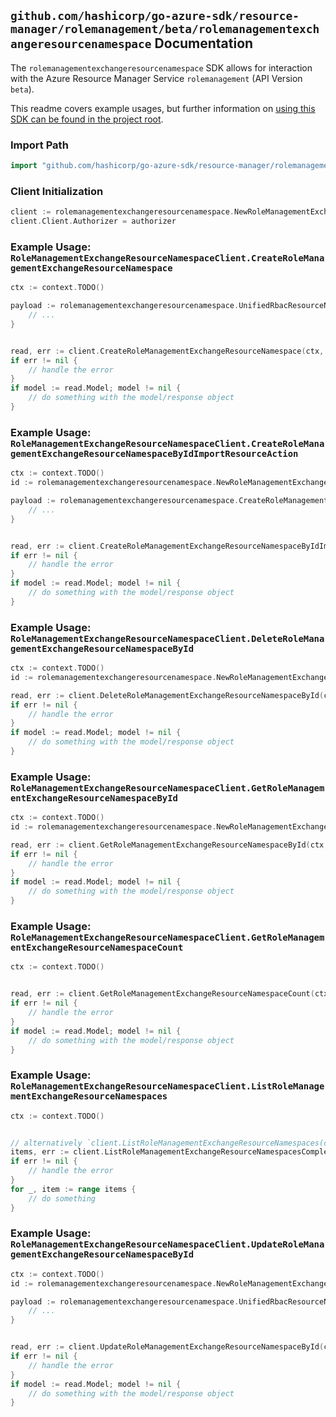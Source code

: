 
## `github.com/hashicorp/go-azure-sdk/resource-manager/rolemanagement/beta/rolemanagementexchangeresourcenamespace` Documentation

The `rolemanagementexchangeresourcenamespace` SDK allows for interaction with the Azure Resource Manager Service `rolemanagement` (API Version `beta`).

This readme covers example usages, but further information on [using this SDK can be found in the project root](https://github.com/hashicorp/go-azure-sdk/tree/main/docs).

### Import Path

```go
import "github.com/hashicorp/go-azure-sdk/resource-manager/rolemanagement/beta/rolemanagementexchangeresourcenamespace"
```


### Client Initialization

```go
client := rolemanagementexchangeresourcenamespace.NewRoleManagementExchangeResourceNamespaceClientWithBaseURI("https://management.azure.com")
client.Client.Authorizer = authorizer
```


### Example Usage: `RoleManagementExchangeResourceNamespaceClient.CreateRoleManagementExchangeResourceNamespace`

```go
ctx := context.TODO()

payload := rolemanagementexchangeresourcenamespace.UnifiedRbacResourceNamespace{
	// ...
}


read, err := client.CreateRoleManagementExchangeResourceNamespace(ctx, payload)
if err != nil {
	// handle the error
}
if model := read.Model; model != nil {
	// do something with the model/response object
}
```


### Example Usage: `RoleManagementExchangeResourceNamespaceClient.CreateRoleManagementExchangeResourceNamespaceByIdImportResourceAction`

```go
ctx := context.TODO()
id := rolemanagementexchangeresourcenamespace.NewRoleManagementExchangeResourceNamespaceID("unifiedRbacResourceNamespaceIdValue")

payload := rolemanagementexchangeresourcenamespace.CreateRoleManagementExchangeResourceNamespaceByIdImportResourceActionRequest{
	// ...
}


read, err := client.CreateRoleManagementExchangeResourceNamespaceByIdImportResourceAction(ctx, id, payload)
if err != nil {
	// handle the error
}
if model := read.Model; model != nil {
	// do something with the model/response object
}
```


### Example Usage: `RoleManagementExchangeResourceNamespaceClient.DeleteRoleManagementExchangeResourceNamespaceById`

```go
ctx := context.TODO()
id := rolemanagementexchangeresourcenamespace.NewRoleManagementExchangeResourceNamespaceID("unifiedRbacResourceNamespaceIdValue")

read, err := client.DeleteRoleManagementExchangeResourceNamespaceById(ctx, id)
if err != nil {
	// handle the error
}
if model := read.Model; model != nil {
	// do something with the model/response object
}
```


### Example Usage: `RoleManagementExchangeResourceNamespaceClient.GetRoleManagementExchangeResourceNamespaceById`

```go
ctx := context.TODO()
id := rolemanagementexchangeresourcenamespace.NewRoleManagementExchangeResourceNamespaceID("unifiedRbacResourceNamespaceIdValue")

read, err := client.GetRoleManagementExchangeResourceNamespaceById(ctx, id)
if err != nil {
	// handle the error
}
if model := read.Model; model != nil {
	// do something with the model/response object
}
```


### Example Usage: `RoleManagementExchangeResourceNamespaceClient.GetRoleManagementExchangeResourceNamespaceCount`

```go
ctx := context.TODO()


read, err := client.GetRoleManagementExchangeResourceNamespaceCount(ctx)
if err != nil {
	// handle the error
}
if model := read.Model; model != nil {
	// do something with the model/response object
}
```


### Example Usage: `RoleManagementExchangeResourceNamespaceClient.ListRoleManagementExchangeResourceNamespaces`

```go
ctx := context.TODO()


// alternatively `client.ListRoleManagementExchangeResourceNamespaces(ctx)` can be used to do batched pagination
items, err := client.ListRoleManagementExchangeResourceNamespacesComplete(ctx)
if err != nil {
	// handle the error
}
for _, item := range items {
	// do something
}
```


### Example Usage: `RoleManagementExchangeResourceNamespaceClient.UpdateRoleManagementExchangeResourceNamespaceById`

```go
ctx := context.TODO()
id := rolemanagementexchangeresourcenamespace.NewRoleManagementExchangeResourceNamespaceID("unifiedRbacResourceNamespaceIdValue")

payload := rolemanagementexchangeresourcenamespace.UnifiedRbacResourceNamespace{
	// ...
}


read, err := client.UpdateRoleManagementExchangeResourceNamespaceById(ctx, id, payload)
if err != nil {
	// handle the error
}
if model := read.Model; model != nil {
	// do something with the model/response object
}
```
